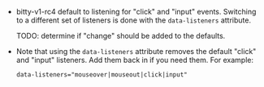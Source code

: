 - bitty-v1-rc4 default to listening for
"click" and "input" events. Switching
to a different set of listeners is done
with the `data-listeners` attribute. 

  TODO: determine if "change" should
  be added to the defaults. 

- Note that using the `data-listeners` attribute
removes the default "click" and "input" listeners.
Add them back in if you need them. For example:

  `data-listeners="mouseover|mouseout|click|input"`